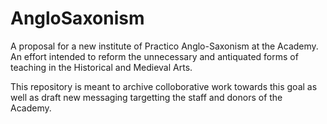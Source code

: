 # AngloSaxonism

A proposal for a new institute of Practico Anglo-Saxonism at the Academy. An effort intended to reform the unnecessary and antiquated forms of teaching in the Historical and Medieval Arts.

This repository is meant to archive colloborative work towards this goal as well as draft new messaging targetting the staff and donors of the Academy. 
